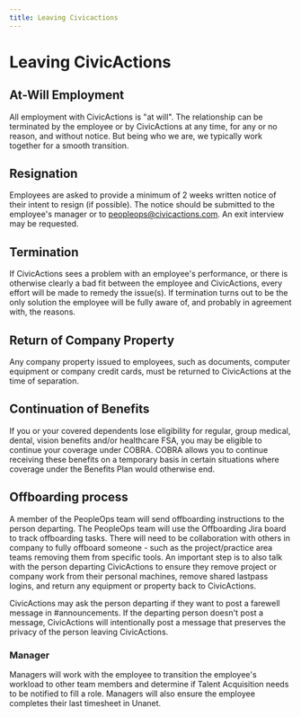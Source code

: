 ```yaml
---
title: Leaving Civicactions
---
```


# Leaving CivicActions

## At-Will Employment

All employment with CivicActions is "at will". The relationship can be terminated by the employee or by CivicActions at any time, for any or no reason, and without notice. But being who we are, we typically work together for a smooth transition.

## Resignation

Employees are asked to provide a minimum of 2 weeks written notice of their intent to resign (if possible). The notice should be submitted to the employee's manager or to peopleops@civicactions.com. An exit interview may be requested.

## Termination

If CivicActions sees a problem with an employee's performance, or there is otherwise clearly a bad fit between the employee and CivicActions, every effort will be made to remedy the issue(s). If termination turns out to be the only solution the employee will be fully aware of, and probably in agreement with, the reasons.

## Return of Company Property

Any company property issued to employees, such as documents, computer equipment or company credit cards, must be returned to CivicActions at the time of separation.

## Continuation of Benefits

If you or your covered dependents lose eligibility for regular, group medical, dental, vision benefits and/or healthcare FSA, you may be eligible to continue your coverage under COBRA. COBRA allows you to continue receiving these benefits on a temporary basis in certain situations where coverage under the Benefits Plan would otherwise end.

## Offboarding process

A member of the PeopleOps team will send offboarding instructions to the person departing. The PeopleOps team will use the Offboarding Jira board to track offboarding tasks. There will need to be collaboration with others in company to fully offboard someone - such as the project/practice area teams removing them from specific tools. An important step is to also talk with the person departing CivicActions to ensure they remove project or company work from their personal machines, remove shared lastpass logins, and return any equipment or property back to CivicActions.

CivicActions may ask the person departing if they want to post a farewell message in #announcements. If the departing person doesn't post a message, CivicActions will intentionally post a message that preserves the privacy of the person leaving CivicActions.

### Manager

Managers will work with the employee to transition the employee's workload to other team members and determine if Talent Acquisition needs to be notified to fill a role.
Managers will also ensure the employee completes their last timesheet in Unanet.
